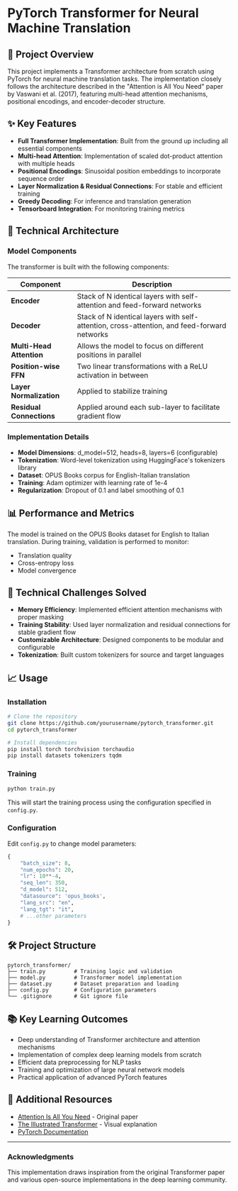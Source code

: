 # PyTorch Transformer for Neural Machine Translation

## 🚀 Project Overview

This project implements a Transformer architecture from scratch using PyTorch for neural machine translation tasks. The implementation closely follows the architecture described in the "Attention is All You Need" paper by Vaswani et al. (2017), featuring multi-head attention mechanisms, positional encodings, and encoder-decoder structure.

## ✨ Key Features

- **Full Transformer Implementation**: Built from the ground up including all essential components
- **Multi-head Attention**: Implementation of scaled dot-product attention with multiple heads
- **Positional Encodings**: Sinusoidal position embeddings to incorporate sequence order
- **Layer Normalization & Residual Connections**: For stable and efficient training
- **Greedy Decoding**: For inference and translation generation
- **Tensorboard Integration**: For monitoring training metrics

## 🔧 Technical Architecture

### Model Components

The transformer is built with the following components:

| Component                | Description                                                                                 |
| ------------------------ | ------------------------------------------------------------------------------------------- |
| **Encoder**              | Stack of N identical layers with self-attention and feed-forward networks                   |
| **Decoder**              | Stack of N identical layers with self-attention, cross-attention, and feed-forward networks |
| **Multi-Head Attention** | Allows the model to focus on different positions in parallel                                |
| **Position-wise FFN**    | Two linear transformations with a ReLU activation in between                                |
| **Layer Normalization**  | Applied to stabilize training                                                               |
| **Residual Connections** | Applied around each sub-layer to facilitate gradient flow                                   |

### Implementation Details

- **Model Dimensions**: d_model=512, heads=8, layers=6 (configurable)
- **Tokenization**: Word-level tokenization using HuggingFace's tokenizers library
- **Dataset**: OPUS Books corpus for English-Italian translation
- **Training**: Adam optimizer with learning rate of 1e-4
- **Regularization**: Dropout of 0.1 and label smoothing of 0.1

## 📊 Performance and Metrics

The model is trained on the OPUS Books dataset for English to Italian translation. During training, validation is performed to monitor:

- Translation quality
- Cross-entropy loss
- Model convergence

## 🧠 Technical Challenges Solved

- **Memory Efficiency**: Implemented efficient attention mechanisms with proper masking
- **Training Stability**: Used layer normalization and residual connections for stable gradient flow
- **Customizable Architecture**: Designed components to be modular and configurable
- **Tokenization**: Built custom tokenizers for source and target languages

## 📈 Usage

### Installation

```bash
# Clone the repository
git clone https://github.com/yourusername/pytorch_transformer.git
cd pytorch_transformer

# Install dependencies
pip install torch torchvision torchaudio
pip install datasets tokenizers tqdm
```

### Training

```bash
python train.py
```

This will start the training process using the configuration specified in `config.py`.

### Configuration

Edit `config.py` to change model parameters:

```python
{
    "batch_size": 8,
    "num_epochs": 20,
    "lr": 10**-4,
    "seq_len": 350,
    "d_model": 512,
    "datasource": 'opus_books',
    "lang_src": "en",
    "lang_tgt": "it",
    # ...other parameters
}
```

## 🛠️ Project Structure

```
pytorch_transformer/
├── train.py         # Training logic and validation
├── model.py         # Transformer model implementation
├── dataset.py       # Dataset preparation and loading
├── config.py        # Configuration parameters
└── .gitignore       # Git ignore file
```

## 📚 Key Learning Outcomes

- Deep understanding of Transformer architecture and attention mechanisms
- Implementation of complex deep learning models from scratch
- Efficient data preprocessing for NLP tasks
- Training and optimization of large neural network models
- Practical application of advanced PyTorch features

## 🔗 Additional Resources

- [Attention Is All You Need](https://arxiv.org/abs/1706.03762) - Original paper
- [The Illustrated Transformer](http://jalammar.github.io/illustrated-transformer/) - Visual explanation
- [PyTorch Documentation](https://pytorch.org/docs/stable/index.html)

---

### Acknowledgments

This implementation draws inspiration from the original Transformer paper and various open-source implementations in the deep learning community.
